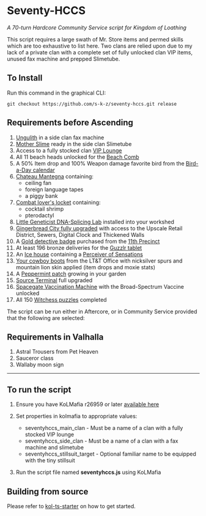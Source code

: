 # Seventy-HCCS

_A 70-turn Hardcore Community Service script for Kingdom of Loathing_

This script requires a large swath of Mr. Store items and permed skills which are too exhaustive to list here. Two clans are relied upon due to my lack of a private clan with a complete set of fully unlocked clan VIP items, unused fax machine and prepped Slimetube.

## To Install

Run this command in the graphical CLI:

```
git checkout https://github.com/s-k-z/seventy-hccs.git release
```

## Requirements before Ascending

1. [Ungulith](https://kol.coldfront.net/thekolwiki/index.php/Ungulith) in a side clan fax machine
2. [Mother Slime](https://kol.coldfront.net/thekolwiki/index.php/Showdown) ready in the side clan Slimetube
3. Access to a fully stocked clan [VIP Lounge](https://kol.coldfront.net/thekolwiki/index.php/VIP_Lounge)
4. All 11 beach heads unlocked for the [Beach Comb](https://kol.coldfront.net/thekolwiki/index.php/Beach_Comb)
5. A 50% Item drop and 100% Weapon damage favorite bird from the [Bird-a-Day calendar](https://kol.coldfront.net/thekolwiki/index.php/Bird-a-Day_calendar)
6. [Chateau Mantegna](https://kol.coldfront.net/thekolwiki/index.php/Chateau_Mantegna) containing:
   - ceiling fan
   - foreign language tapes
   - a piggy bank
7. [Combat lover's locket](https://kol.coldfront.net/thekolwiki/index.php/Combat_lover%27s_locket) containing:
   - cocktail shrimp
   - pterodactyl
8. [Little Geneticist DNA-Splicing Lab](https://kol.coldfront.net/thekolwiki/index.php/Little_Geneticist_DNA-Splicing_Lab) installed into your workshed
9. [Gingerbread City fully upgraded](https://kol.coldfront.net/thekolwiki/index.php/Civic_Planning_Office) with access to the Upscale Retail District, Sewers, Digital Clock and Thickened Walls
10. A [Gold detective badge](https://kol.coldfront.net/thekolwiki/index.php/Gold_detective_badge) purchased from the [11th Precinct](https://kol.coldfront.net/thekolwiki/index.php/The_Precinct)
11. At least 196 bronze deliveries for the [Guzzlr tablet](https://kol.coldfront.net/thekolwiki/index.php/Guzzlr_tablet)
12. An [Ice house](https://kol.coldfront.net/thekolwiki/index.php/Ice_house) containing a [Perceiver of Sensations](https://kol.coldfront.net/thekolwiki/index.php/Perceiver_of_Sensations)
13. [Your cowboy boots](https://kol.coldfront.net/thekolwiki/index.php/Your_cowboy_boots) from the LT&T Office with nicksilver spurs and mountain lion skin applied (item drops and moxie stats)
14. A [Peppermint patch](https://kol.coldfront.net/thekolwiki/index.php/A_Peppermint_Patch) growing in your garden
15. [Source Terminal](https://kol.coldfront.net/thekolwiki/index.php/Source_Terminal) full upgraded
16. [Spacegate Vaccination Machine](https://kol.coldfront.net/thekolwiki/index.php/Spacegate_Vaccination_Machine) with the Broad-Spectrum Vaccine unlocked
17. All 150 [Witchess puzzles](https://kol.coldfront.net/thekolwiki/index.php/Witchess_Puzzles) completed

The script can be run either in Aftercore, or in Community Service provided that the following are selected:

## Requirements in Valhalla

1. Astral Trousers from Pet Heaven
2. Sauceror class
3. Wallaby moon sign

---

## To run the script

1. Ensure you have KoLMafia r26959 or later [available here](https://github.com/kolmafia/kolmafia/releases)
2. Set properties in kolmafia to appropriate values:

   - seventyhccs_main_clan - Must be a name of a clan with a fully stocked VIP lounge
   - seventyhccs_side_clan - Must be a name of a clan with a fax machine and slimetube
   - seventyhccs_stillsuit_target - Optional familiar name to be equipped with the tiny stillsuit

3. Run the script file named **seventyhccs.js** using KoLMafia

## Building from source

Please refer to [kol-ts-starter](https://github.com/docrostov/kol-ts-starter) on how to get started.
